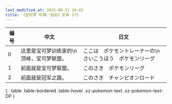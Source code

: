 ```yaml
---
last_modified_at: 2021-08-21 16:02
title: 《宝可梦 珍珠／钻石》文本 172
---
```

| 编号 | 中文 | 日文 |
| ---- | ---- | ---- |
| 0 | 这里是宝可梦训练家的\n顶峰，宝可梦联盟。 | ここは　ポケモントレーナーの\nさいこうほう　ポケモンリーグ |
| 1 | 前面就是宝可梦联盟。 | このさき　ポケモンリーグ |
| 2 | 前面就是冠军之路。 | このさき　チャンピオンロード |
{: .table .table-bordered .table-hover .xz-pokemon-text .xz-pokemon-text-DP }
